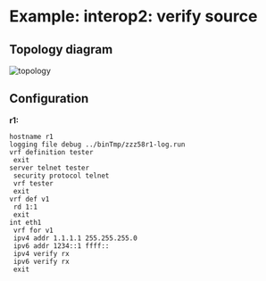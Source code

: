 # Example: interop2: verify source

## **Topology diagram**

![topology](/img/intop2-eth07.tst.png)

## **Configuration**

**r1:**
```
hostname r1
logging file debug ../binTmp/zzz58r1-log.run
vrf definition tester
 exit
server telnet tester
 security protocol telnet
 vrf tester
 exit
vrf def v1
 rd 1:1
 exit
int eth1
 vrf for v1
 ipv4 addr 1.1.1.1 255.255.255.0
 ipv6 addr 1234::1 ffff::
 ipv4 verify rx
 ipv6 verify rx
 exit
```

